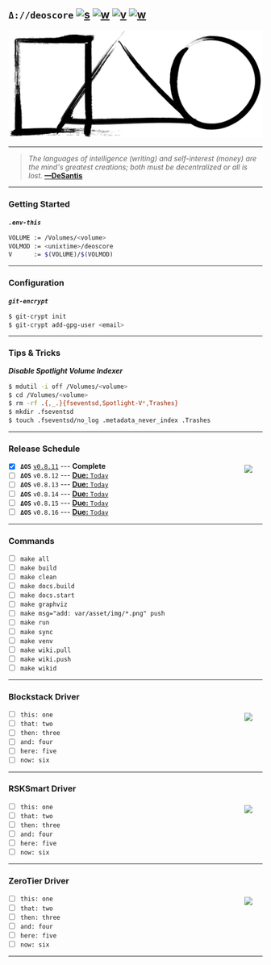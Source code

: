 [this:author:email]: # (atd@bitcoin.sh)
[this:author:name ]: # (Andrew DeSantis)

## `Δ://deoscore` [![s][001]][002] [![w][011]][012] [![v][010]][015] [![w][013]][014]
[![self-header.jpg][003]][012]

---
> *The languages of intelligence (writing) and self-interest (money) are the*
> *mind's greatest creations; both must be decentralized or all is lost.*
> **[—DeSantis][004]**
---

### Getting Started

***`.env-this`***

```bash
VOLUME := /Volumes/<volume>
VOLMOD := <unixtime>/deoscore
V      := $(VOLUME)/$(VOLMOD)
```
---

### Configuration

***`git-encrypt`***

```bash
$ git-crypt init
$ git-crypt add-gpg-user <email>
```
---

### Tips & Tricks

***Disable Spotlight Volume Indexer***

```bash
$ mdutil -i off /Volumes/<volume>
$ cd /Volumes/<volume>
$ rm -rf .{,_.}{fseventsd,Spotlight-V*,Trashes}
$ mkdir .fseventsd
$ touch .fseventsd/no_log .metadata_never_index .Trashes
```
---

### Release Schedule
<a href="https://deoscore.metaptr.com"><img src="https://github.com/zerotier/ZeroTierOne/raw/master/artwork/AppIcon_87x87.png" align="right" hspace="20" vspace="6"></a>

* [x] **`ΔOS`** [`v0.8.11`](https://github.com/libdeos/deoscore/releases/tag/v0.8-alpha.11) --- **Complete**
* [ ] **`ΔOS`** `v0.8.12` --- [**Due:** `Today`](https://github.com/libdeos/deoscore/milestone/2)
* [ ] **`ΔOS`** `v0.8.13` --- [**Due:** `Today`](https://github.com/libdeos/deoscore/milestone/3)
* [ ] **`ΔOS`** `v0.8.14` --- [**Due:** `Today`](https://github.com/libdeos/deoscore/milestone/4)
* [ ] **`ΔOS`** `v0.8.15` --- [**Due:** `Today`](https://github.com/libdeos/deoscore/milestone/5)
* [ ] **`ΔOS`** `v0.8.16` --- [**Due:** `Today`](https://github.com/libdeos/deoscore/milestone/6)

---

### Commands

* [ ] `make all`
* [ ] `make build`
* [ ] `make clean`
* [ ] `make docs.build`
* [ ] `make docs.start`
* [ ] `make graphviz`
* [ ] `make msg="add: var/asset/img/*.png" push`
* [ ] `make run`
* [ ] `make sync`
* [ ] `make venv`
* [ ] `make wiki.pull`
* [ ] `make wiki.push`
* [ ] `make wikid`

---

### Blockstack Driver
<a href="https://deoscore.metaptr.com"><img src="https://github.com/zerotier/ZeroTierOne/raw/master/artwork/AppIcon_87x87.png" align="right" hspace="20" vspace="6"></a>

* [ ] `this: one`
* [ ] `that: two`
* [ ] `then: three`
* [ ] `and: four`
* [ ] `here: five`
* [ ] `now: six`

---

### RSKSmart Driver
<a href="https://deoscore.metaptr.com"><img src="https://github.com/zerotier/ZeroTierOne/raw/master/artwork/AppIcon_87x87.png" align="right" hspace="20" vspace="6"></a>

* [ ] `this: one`
* [ ] `that: two`
* [ ] `then: three`
* [ ] `and: four`
* [ ] `here: five`
* [ ] `now: six`

---

### ZeroTier Driver
<a href="https://deoscore.metaptr.com"><img src="https://github.com/zerotier/ZeroTierOne/raw/master/artwork/AppIcon_87x87.png" align="right" hspace="20" vspace="6"></a>

* [ ] `this: one`
* [ ] `that: two`
* [ ] `then: three`
* [ ] `and: four`
* [ ] `here: five`
* [ ] `now: six`

---

[000]: https://libdeos.github.io/deos-graphviz/
[001]: https://travis-ci.org/libdeos/deos-graphviz.svg?branch=master
[002]: https://travis-ci.org/libdeos/deos-graphviz
[003]: var/assets/github/self-header-1499073266.png
[004]: https://twitter.com/desantis/status/795023340704595968
[010]: https://img.shields.io/badge/release-v0.8--alpha.11-blue.svg
[011]: https://img.shields.io/badge/github-wiki-orange.svg
[012]: https://github.com/libdeos/deoscore/wiki
[013]: https://img.shields.io/badge/website-deos.ai-red.svg
[014]: https://deos.ai/
[015]: https://github.com/libdeos/deoscore/releases/tag/v0.8-alpha.11
